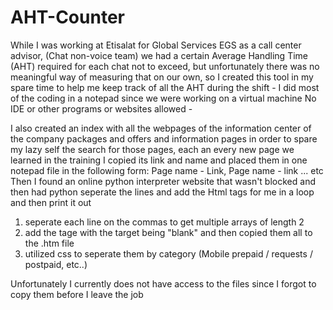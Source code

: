 # AHT-Counter
While I was working at Etisalat for Global Services EGS as a call center advisor, (Chat non-voice team) we had a certain Average Handling Time (AHT) required for each chat not to exceed, but unfortunately there was no meaningful way of measuring that on our own, so I created this tool in my spare time to help me keep track of all the AHT during the shift - I did most of the coding in a notepad since we were working on a virtual machine No IDE or other programs or websites allowed - 

I also created an index with all the webpages of the information center of the company packages and offers and information pages in order to spare my lazy self the search for those pages, each an every new page we learned in the training I copied its link and name and placed them in one notepad file in the following form:
Page name - Link, Page name - link ... etc
Then I found an online python interpreter website that wasn't blocked and then had python seperate the lines and add the Html tags for me in a loop and then print it out
1. seperate each line on the commas to get multiple arrays of length 2
2. add the tage <a> with the target being "blank" and then copied them all to the .htm file 
3. utilized css to seperate them by category (Mobile prepaid / requests / postpaid, etc..)

Unfortunately I currently does not have access to the files since I forgot to copy them before I leave the job
